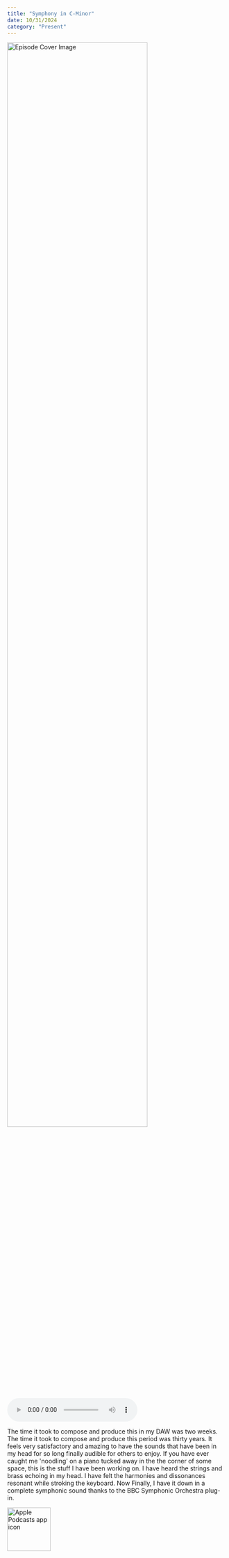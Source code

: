 ```yaml
---
title: "Symphony in C-Minor"
date: 10/31/2024
category: "Present"
---
```

<img src="https://artwork.captivate.fm/9aefd851-974e-4ae1-aa68-8e858efff493/ggkq75N3NsXdldQJnIWct7Hi.jpg" alt="Episode Cover Image" width=80%/>
<audio controls>
  <source src="https://podcasts.captivate.fm/media/7d4802e1-5d27-4d24-bb28-1dfcd34e9984/Episode-128.mp3" type="audio/mpeg">
  Your browser does not support the audio element.
</audio>

<p>The time it took to compose and produce this in my DAW was two weeks. The time it took to compose and produce this period was thirty years. It feels very satisfactory and amazing to have the sounds that have been in my head for so long finally audible for others to enjoy. If you have ever caught me 'noodling' on a piano tucked away in the the corner of some space, this is the stuff I have been working on. I have heard the strings and brass echoing in my head. I have felt the harmonies and dissonances resonant while stroking the keyboard. Now Finally, I have it down in a complete symphonic sound thanks to the BBC Symphonic Orchestra plug-in.</p>

<a href="https://podcasts.apple.com/us/podcast/living-room-music/id1608791560?tscg=30200&itsct=podcast_box_appicon&ls=1&mttnsubad=1608791560" style="display: inline-block;"><img src="https://toolbox.marketingtools.apple.com/api/v2/badges/app-icon-podcasts/standard/en-us" alt="Apple Podcasts app icon" style="width: 100px; height: 100px; vertical-align: middle; object-fit: contain;" /></a>
    
